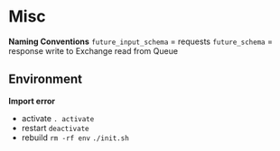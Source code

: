 # Misc

**Naming Conventions**
 `future_input_schema` = requests
 `future_schema` = response
 write to Exchange
 read from Queue
 

## Environment
**Import error**
 - activate
 `. activate`
- restart
`deactivate`
- rebuild
`rm -rf env`
`./init.sh`